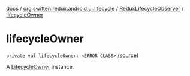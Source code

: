 [docs](../../index.md) / [org.swiften.redux.android.ui.lifecycle](../index.md) / [ReduxLifecycleObserver](index.md) / [lifecycleOwner](./lifecycle-owner.md)

# lifecycleOwner

`private val lifecycleOwner: <ERROR CLASS>` [(source)](https://github.com/protoman92/KotlinRedux/tree/master/android/android-lifecycle/src/main/java/org/swiften/redux/android/ui/lifecycle/AndroidLifecycle.kt#L44)

A [LifecycleOwner](#) instance.

